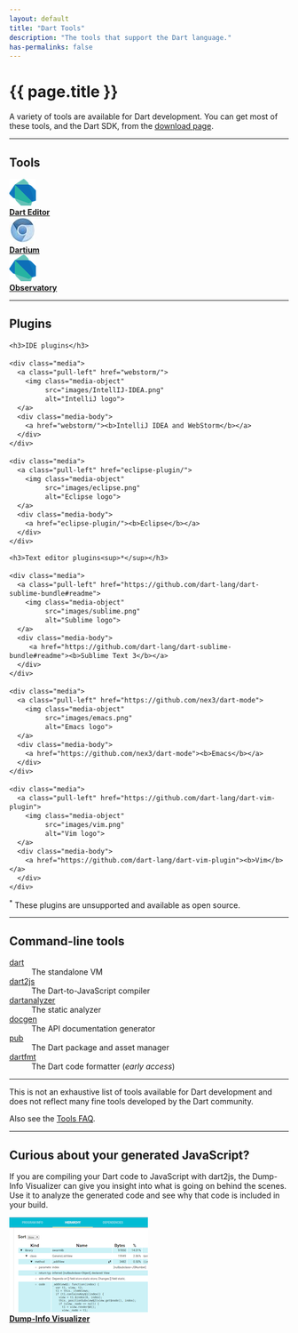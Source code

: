 ```yaml
---
layout: default
title: "Dart Tools"
description: "The tools that support the Dart language."
has-permalinks: false
---
```



# {{ page.title }}

A variety of tools are available for Dart development.
You can get most of these tools, and the Dart SDK,
from the [download page](/tools/download.html).

---

<a name="tools"></a>
<h2>Tools</h2>

<div class="row">
  <div class="col-md-4">
    <div class="media">
      <a class="pull-left" href="editor/">
        <img class="media-object"
             src="images/dart-logo-48.png"
             alt="Dart logo">
      </a>
      <div class="media-body">
        <a href="editor/"><b>Dart Editor</b></a>
      </div>
    </div>
  </div>

  <div class="col-md-4">
    <div class="media">
      <a class="pull-left" href="dartium/">
        <img class="media-object"
             src="images/dartium-logo-48.jpg"
             alt="Dart logo" />
      </a>
      <div class="media-body">
        <a href="dartium/"><b>Dartium</b></a>
      </div>
    </div>
  </div>

  <div class="col-md-4">
    <div class="media">
      <a class="pull-left" href="observatory/">
        <img class="media-object"
             src="images/dart-logo-48.png"
             alt="Dart logo" />
      </a>
      <div class="media-body">
        <a href="observatory/"><b>Observatory</b></a>
      </div>
    </div>
  </div>
</div>

---

<a name="plugins"></a>
<h2>Plugins</h2>
<div class="row">
  <div class="col-md-6">

    <h3>IDE plugins</h3>

    <div class="media">
      <a class="pull-left" href="webstorm/">
        <img class="media-object"
             src="images/IntellIJ-IDEA.png"
             alt="IntelliJ logo">
      </a>
      <div class="media-body">
        <a href="webstorm/"><b>IntelliJ IDEA and WebStorm</b></a>
      </div>
    </div>

    <div class="media">
      <a class="pull-left" href="eclipse-plugin/">
        <img class="media-object"
             src="images/eclipse.png"
             alt="Eclipse logo">
      </a>
      <div class="media-body">
        <a href="eclipse-plugin/"><b>Eclipse</b></a> 
      </div>
    </div>
  </div>

  <div class="col-md-6">

    <h3>Text editor plugins<sup>*</sup></h3>

    <div class="media">
      <a class="pull-left" href="https://github.com/dart-lang/dart-sublime-bundle#readme">
        <img class="media-object"
             src="images/sublime.png"
             alt="Sublime logo">
      </a>
      <div class="media-body">
         <a href="https://github.com/dart-lang/dart-sublime-bundle#readme"><b>Sublime Text 3</b></a> 
      </div>
    </div>

    <div class="media">
      <a class="pull-left" href="https://github.com/nex3/dart-mode">
        <img class="media-object"
             src="images/emacs.png"
             alt="Emacs logo">
      </a>
      <div class="media-body">
        <a href="https://github.com/nex3/dart-mode"><b>Emacs</b></a> 
      </div>
    </div>

    <div class="media">
      <a class="pull-left" href="https://github.com/dart-lang/dart-vim-plugin">
        <img class="media-object"
             src="images/vim.png"
             alt="Vim logo">
      </a>
      <div class="media-body">
        <a href="https://github.com/dart-lang/dart-vim-plugin"><b>Vim</b></a> 
      </div>
    </div>

  </div>
</div>

<sup>*</sup> These plugins are unsupported and available as open source.

---

<a name="other-tools"></a>
<h2>Command-line tools</h2> 

<div class="row">
  <div class="col-md-4">
    <dt> <a href="/tools/dart-vm">dart</a> </dt>
      <dd>The standalone VM </dd>
    <dt> <a href="/tools/dart2js/">dart2js</a> </dt>
      <dd>The Dart-to-JavaScript compiler </dd>
  </div>
  <div class="col-md-4">
    <dt> <a href="/tools/analyzer">dartanalyzer</a> </dt>
      <dd>The static analyzer </dd>
    <dt> <a href="/tools/docgen/">docgen</a> </dt>
      <dd>The API documentation generator </dd>
  </div>
  <div class="col-md-4">
    <dt> <a href="/tools/pub/">pub</a> </dt>
      <dd>The Dart package and asset manager </dd>
    <dt> <a href="/tools/dartfmt/">dartfmt</a> </dt>
      <dd>The Dart code formatter (<em>early access</em>)</dd>
  </div>
</div>

---

This is not an exhaustive list of tools available
for Dart development and does not reflect many fine tools developed
by the Dart community.

Also see the <a href="/tools/faq.html">Tools FAQ</a>.

---

<a name="dump-info-visualizer"></a>
<h2>Curious about your generated JavaScript?</h2> 
<p>
If you are compiling your Dart code to JavaScript with dart2js, the Dump-Info
Visualizer can give you insight into what is going on behind the scenes.
Use it to analyze the generated code and see why that code is included in
your build.

<div class="media">
  <a class="pull-left" href="https://github.com/dart-lang/dump-info-visualizer">
    <img class="media-object"
         src="images/dump-info-viewer.png"
         alt="sample Dump-info visualizer output">
  </a>
  <div class="media-body">
    <a href="https://github.com/dart-lang/dump-info-visualizer"><b>Dump-Info Visualizer</b></a>
  </div>
</div>
